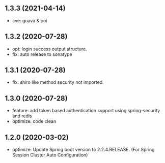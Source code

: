## 1.3.3 (2021-04-14)
 * cve: guava & poi

## 1.3.2 (2020-07-28)
 * opt: login success output structure.
 * fix: auto release to sonatype

## 1.3.1 (2020-07-28)
 * fix: shiro like method security not imported.
 

## 1.3.0 (2020-07-28)
 * feature: add token based authentication support using spring-security and redis
 * optimize: code clean
 
 
## 1.2.0 (2020-03-02)
 * optimize: Update Spring boot version to 2.2.4.RELEASE. (For Spring Session Cluster Auto Configuration)


